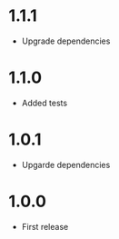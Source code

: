 1.1.1
===============================
- Upgrade dependencies

1.1.0
===============================
- Added tests

1.0.1
===============================
- Upgarde dependencies

1.0.0
===============================
- First release
